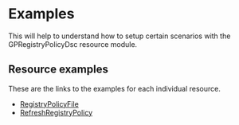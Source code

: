 # Examples

This will help to understand how to setup certain scenarios with the GPRegistryPolicyDsc resource module.

## Resource examples

These are the links to the examples for each individual resource.

* [RegistryPolicyFile](/Examples/Resources/RegistryPolicyFile)
* [RefreshRegistryPolicy](/Examples/Resources/RefreshRegistryPolicy)
